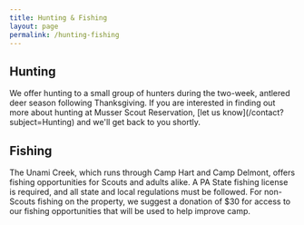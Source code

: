 ```yaml
---
title: Hunting & Fishing
layout: page
permalink: /hunting-fishing
---
```


<h2>Hunting</h2>
We offer hunting to a small group of hunters during the two-week, antlered deer season following Thanksgiving. If you are interested in finding out more about hunting at Musser Scout Reservation, [let us know](/contact?subject=Hunting) and we'll get back to you shortly.

<h2>Fishing</h2>
The Unami Creek, which runs through Camp Hart and Camp Delmont, offers fishing opportunities for Scouts and adults alike. A PA State fishing license is required, and all state and local regulations must be followed. For non-Scouts fishing on the property, we suggest a donation of $30 for access to our fishing opportunities that will be used to help improve camp.
